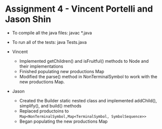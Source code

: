 # Assignment 4 - Vincent Portelli and Jason Shin

* To compile all the java files: javac *.java
* To run all of the tests: java Tests.java
* Vincent
	* Implemented getChildren() and isFruitful() methods to Node and their implementations
	* Finished populating new productions Map
	* Modified the parse() method in NonTerminalSymbol to work with the new productions Map.

* Jason
	* Created the Builder static nested class and implemented addChild(), simplify(), and build() methods
	* Replaced productoins to `Map<NonTerminalSymbol,Map<TerminalSymbol, SymbolSequence>>`
	* Began populating the new productions Map
